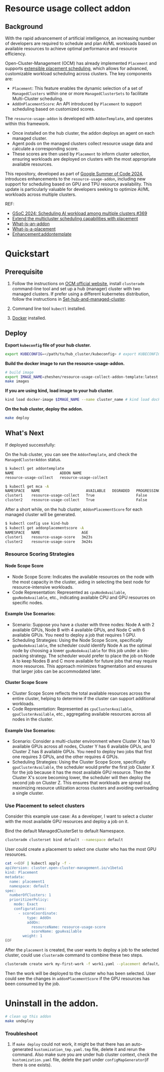 
# Resource usage collect addon

## Background

With the rapid advancement of artificial intelligence, an increasing number of developers are required to schedule and plan AI/ML workloads based on available resources to achieve optimal performance and resource efficiency.


Open-Cluster-Management (OCM) has already implemented `Placement` and supports [extensible placement scheduling](https://github.com/open-cluster-management-io/enhancements/blob/main/enhancements/sig-architecture/32-extensiblescheduling/32-extensiblescheduling.md), which allows for advanced, customizable workload scheduling across clusters. The key components are:

- `Placement`: This feature enables the dynamic selection of a set of `ManagedClusters` within one or more `ManagedClusterSets` to facilitate Multi-Cluster scheduling.
- `AddOnPlacementScore`: An API introduced by `Placement` to support scheduling based on customized scores.

The `resource-usage-addon` is developed with `AddonTemplate`, and operates within this framework.
- Once installed on the hub cluster, the addon deploys an agent on each managed cluster.
- Agent pods on the managed clusters collect resource usage data and calculate a corresponding score.
- These scores are then used by `Placement` to inform cluster selection, ensuring workloads are deployed on clusters with the most appropriate available resources.

This repository, developed as part of [Google Summer of Code 2024](https://github.com/open-cluster-management-io/ocm/issues/369), introduces enhancements to the `resource-usage-addon`, including new support for scheduling based on GPU and TPU resource availability.
This update is particularly valuable for developers seeking to optimize AI/ML workloads across multiple clusters.


REF:
- [GSoC 2024: Scheduling AI workload among multiple clusters #369](https://github.com/open-cluster-management-io/ocm/issues/369)
- [Extend the multicluster scheduling capabilities with placement](https://open-cluster-management.io/scenarios/extend-multicluster-scheduling-capabilities/)
- [What-is-an-addon](https://open-cluster-management.io/concepts/addon/#what-is-an-add-on)
- [What-is-a-placement](https://open-cluster-management.io/concepts/placement/#select-clusters-in-managedclusterset)
- [Enhancement:addontemplate](https://github.com/open-cluster-management-io/enhancements/tree/main/enhancements/sig-architecture/82-addon-template)

# Quickstart
## Prerequisite
1. Follow the instructions on [OCM official website](https://open-cluster-management.io/getting-started/quick-start/), install `clusteradm` command-line tool and set up a hub (manager) cluster with two managed clusters.
   If prefer using a different kubernetes distribution, follow the instructions in [Set-hub-and-managed-cluster](https://open-cluster-management.io/getting-started/quick-start/#setup-hub-and-managed-cluster).

2. Command line tool `kubectl`  installed.

3. [Docker](https://www.docker.com/) installed.

## Deploy

**Export `kubeconfig` file of your hub cluster.**

```bash
export KUBECONFIG=</path/to/hub_cluster/kubeconfig> # export KUBECONFIG=~/.kube/config
```

**Build the docker image to run the resource-usage-addon.**

```bash
# build image
export IMAGE_NAME=zheshen/resource-usage-collect-addon-template:latest
make images
```

**If you are using kind, load image to your hub cluster.**

```bash
kind load docker-image $IMAGE_NAME --name cluster_name # kind load docker-image  $IMAGE_NAME --name hub
```

**On the hub cluster, deploy the addon.**

```bash
make deploy
```

## What's Next

If deployed successfully:

On the hub cluster, you can see the `AddonTemplate`, and check the `ManagedClusterAddon` status.
```bash
$ kubectl get addontemplate
NAME                     ADDON NAME
resource-usage-collect   resource-usage-collect

$ kubectl get mca -A
NAMESPACE   NAME                     AVAILABLE   DEGRADED   PROGRESSING
cluster1    resource-usage-collect   True                   False
cluster2    resource-usage-collect   True                   False
```

After a short while, on the hub cluster, `AddonPlacementScore` for each managed cluster will be generated.
```bash
$ kubectl config use kind-hub
$ kubectl get addonplacementscore -A
NAMESPACE   NAME                   AGE
cluster1    resource-usage-score   3m23s
cluster2    resource-usage-score   3m24s
```
### Resource Scoring Strategies

#### Node Scope Score
- Node Scope Score: Indicates the available resources on the node with the most capacity in the cluster, aiding in selecting the best node for resource-intensive workloads.
- Code Representation: Represented as `cpuNodeAvailable`, `gpuNodeAvailable`, etc., indicating available CPU and GPU resources on specific nodes.

#### Example Use Scenarios:
- Scenario: Suppose you have a cluster with three nodes: Node A with 2 available GPUs, Node B with 4 available GPUs, and Node C with 6 available GPUs. You need to deploy a job that requires 1 GPU.
- Scheduling Strategies: Using the Node Scope Score, specifically `gpuNodeAvailable`, the scheduler could identify Node A as the optimal node by choosing a lower `gpuNodeAvailable` for this job under a bin-packing strategy. The scheduler would prefer to place the job on Node A to keep Nodes B and C more available for future jobs that may require more resources. This approach minimizes fragmentation and ensures that larger jobs can be accommodated later.

#### Cluster Scope Score
- Cluster Scope Score reflects the total available resources across the entire cluster, helping to determine if the cluster can support additional workloads.
- Code Representation: Represented as `cpuClusterAvailable`, `gpuClusterAvailable`, etc., aggregating available resources across all nodes in the cluster.

#### Example Use Scenarios:
- Scenario: Consider a multi-cluster environment where Cluster X has 10 available GPUs across all nodes, Cluster Y has 6 available GPUs, and Cluster Z has 8 available GPUs. You need to deploy two jobs that first one requires 3 GPUs, and the other requires 4 GPUs.
- Scheduling Strategies: Using the Cluster Scope Score, specifically `gpuClusterAvailable`, the scheduler would prefer the first job Cluster X for the job because it has the most available GPU resource. Then the Cluster X's score becoming lower, the scheduler will then deploy the second job on Cluster Z. This ensures that workloads are spread out, maximizing resource utilization across clusters and avoiding overloading a single cluster.

### Use Placement to select clusters
Consider this example use case: As a developer, I want to select a cluster with the most available GPU resources and deploy a job on it.

Bind the default ManagedClusterSet to default Namespace.
```bash
clusteradm clusterset bind default --namespace default
```
User could create a placement to select one cluster who has the most GPU resources.
```bash
cat <<EOF | kubectl apply -f -
apiVersion: cluster.open-cluster-management.io/v1beta1
kind: Placement
metadata:
  name: placement1
  namespace: default
spec:
  numberOfClusters: 1
  prioritizerPolicy:
    mode: Exact
    configurations:
      - scoreCoordinate:
          type: AddOn
          addOn:
            resourceName: resource-usage-score
            scoreName: gpuAvailable
        weight: 1
EOF
```
After the `placement` is created, the user wants to deploy a job to the selected cluster, could use `clusteradm` command to combine these two steps.
```bash
clusteradm create work my-first-work -f work1.yaml --placement default/placement1
````
Then the work will be deployed to the cluster who has been selected. User could see the changes in `addonPlacementScore` if the GPU resources has been consumed by the job.

# Uninstall in the addon.

```bash
# clean up this addon
make undeploy
```

### Troubleshoot
1. If `make deploy` could not work, it might be that there has an auto-generated  `kustomization_tmp.yaml.tmp` file, delete it and rerun the command.
   Also make sure you are under hub cluster context, check the `kustomization.yaml` file, delete the part under `configMapGenerator`(if there is one exists).

